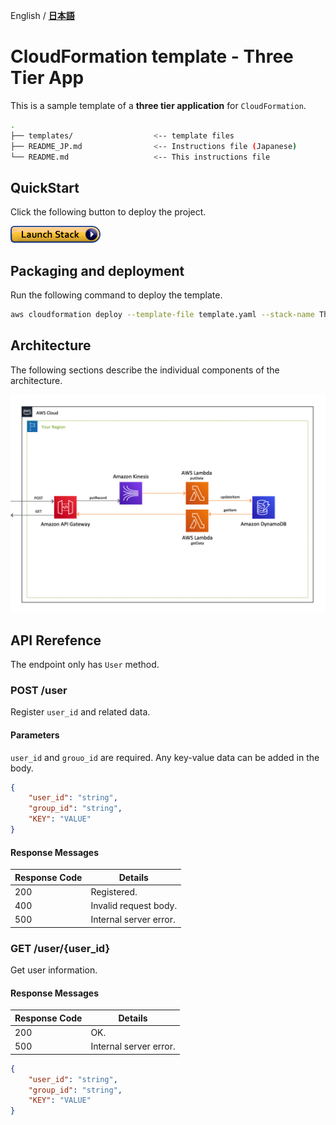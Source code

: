 English / [**日本語**](README_JP.md)

# CloudFormation template - Three Tier App

This is a sample template of a **three tier application** for `CloudFormation`.

```bash
.
├── templates/                  <-- template files
├── README_JP.md                <-- Instructions file (Japanese)
└── README.md                   <-- This instructions file
```

## QuickStart

Click the following button to deploy the project.

[![cloudformation-launch-stack](../images/cloudformation-launch-stack.png)](https://console.aws.amazon.com/cloudformation/home?region=ap-northeast-1#/stacks/new?stackName=ThreeTierApp-CFn&templateURL=https://eijikominami.s3-ap-northeast-1.amazonaws.com/aws-cloudformation-samples/three-tier-app/template.yaml)

## Packaging and deployment

Run the following command to deploy the template.

```bash
aws cloudformation deploy --template-file template.yaml --stack-name ThreeTierApp-CFn --capabilities CAPABILITY_NAMED_IAM
```

## Architecture

The following sections describe the individual components of the architecture.

![](../images/architecture.png)

## API Rerefence
The endpoint only has `User` method. 

### POST /user
Register `user_id` and related data.

#### Parameters
`user_id` and `grouo_id` are required. Any key-value data can be added in the body.

```json
{
    "user_id": "string",
    "group_id": "string",
    "KEY": "VALUE"
}
```

#### Response Messages

| Response Code | Details |
| --- | --- |
| 200 | Registered. |
| 400 | Invalid request body. |
| 500 | Internal server error. |

### GET /user/{user_id}
Get user information.

#### Response Messages

| Response Code | Details |
| --- | --- |
| 200 | OK. |
| 500 | Internal server error. |

```json
{
    "user_id": "string",
    "group_id": "string",
    "KEY": "VALUE"
}
```